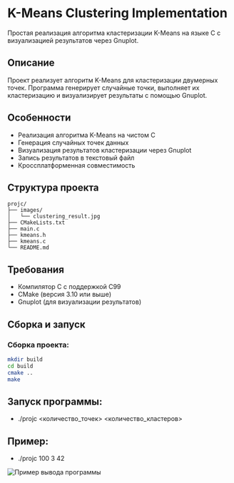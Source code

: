 # K-Means Clustering Implementation

Простая реализация алгоритма кластеризации K-Means на языке C с визуализацией результатов через Gnuplot.

## Описание

Проект реализует алгоритм K-Means для кластеризации двумерных точек. Программа генерирует случайные точки, выполняет их кластеризацию и визуализирует результаты с помощью Gnuplot.

## Особенности

- Реализация алгоритма K-Means на чистом C
- Генерация случайных точек данных
- Визуализация результатов кластеризации через Gnuplot
- Запись результатов в текстовый файл
- Кроссплатформенная совместимость

## Структура проекта
```
projc/
├── images/
│   └── clustering_result.jpg
├── CMakeLists.txt
├── main.c
├── kmeans.h
├── kmeans.c
└── README.md
```


## Требования

- Компилятор C с поддержкой C99
- CMake (версия 3.10 или выше)
- Gnuplot (для визуализации результатов)

## Сборка и запуск

### Сборка проекта:

```bash
mkdir build
cd build
cmake ..
make
```

## Запуск программы:
- ./projc <количество_точек> <количество_кластеров> <seed>

## Пример:
- ./projc 100 3 42

![Пример вывода программы](c_k-means-classification/projc(2)/images/clustering_result.jpg)
